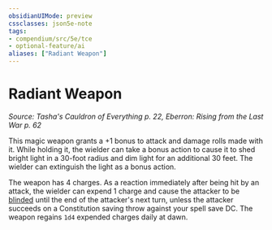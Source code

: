 ```yaml
---
obsidianUIMode: preview
cssclasses: json5e-note
tags:
- compendium/src/5e/tce
- optional-feature/ai
aliases: ["Radiant Weapon"]
---
```

# Radiant Weapon
*Source: Tasha's Cauldron of Everything p. 22, Eberron: Rising from the Last War p. 62* 

This magic weapon grants a +1 bonus to attack and damage rolls made with it. While holding it, the wielder can take a bonus action to cause it to shed bright light in a 30-foot radius and dim light for an additional 30 feet. The wielder can extinguish the light as a bonus action.

The weapon has 4 charges. As a reaction immediately after being hit by an attack, the wielder can expend 1 charge and cause the attacker to be [blinded](../../Rules%20&%20Options/5e%20Rules/conditions.md##blinded) until the end of the attacker's next turn, unless the attacker succeeds on a Constitution saving throw against your spell save DC. The weapon regains `1d4` expended charges daily at dawn.